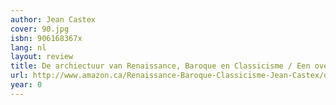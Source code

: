 ```yaml
---
author: Jean Castex
cover: 90.jpg
isbn: 906168367x
lang: nl
layout: review
title: De archiectuur van Renaissance, Baroque en Classicisme / Een overzicht 1420-1720
url: http://www.amazon.ca/Renaissance-Baroque-Classicisme-Jean-Castex/dp/2903539715?SubscriptionId=0VMG0VFGBMRWVRA58R02&tag=brujicom-20&linkCode=xm2&camp=2025&creative=165953&creativeASIN=2903539715
year: 0
---
```

